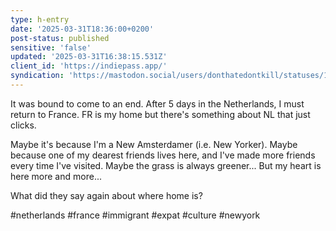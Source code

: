```yaml
---
type: h-entry
date: '2025-03-31T18:36:00+0200'
post-status: published
sensitive: 'false'
updated: '2025-03-31T16:38:15.531Z'
client_id: 'https://indiepass.app/'
syndication: 'https://mastodon.social/users/donthatedontkill/statuses/114258023721754618'
---
```

It was bound to come to an end. After 5 days in the Netherlands, I must return to France. FR is my home but there's something about NL that just clicks.

Maybe it's because I'm a New Amsterdamer (i.e. New Yorker). Maybe because one of my dearest friends lives here, and I've made more friends every time I've visited. Maybe the grass is always greener... But my heart is here more and more... 

What did they say again about where home is? 

#netherlands #france #immigrant #expat #culture #newyork
